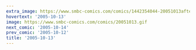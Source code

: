 ```yaml
---
extra_image: https://www.smbc-comics.com/comics/1442354044-20051013after.png
hovertext: '2005-10-13'
image: https://www.smbc-comics.com/comics/20051013.gif
next_comic: '2005-10-14'
prev_comic: '2005-10-12'
title: '2005-10-13'
---
```


